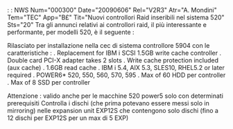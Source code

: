 :  : NWS Num="000300" Date="20090606" Rel="V2R3" Atr="A. Mondini" Tem="TEC" App="B£" Tit="Nuovi controllori Raid inseribili nel sistema 520" Sts="20"
Tra gli annunci relativi ai controllori raid, il più interessante e performante, per modelli 520, è
il seguente : 

Rilasciato per installazione nella cec di sistema controllore 5904 con le caratteristiche : 
. Replacement  for IBM i SCSI 1.5GB write cache controller
. Double card PCI-X adapter takes 2 slots
. Write cache protection included (aux cache)
. 1.6GB read cache
. IBM i 5.4, AIX 5.3, SLES10, RHEL5.2 or later required
. POWER6\* 520, 550, 560, 570, 595
. Max of 60 HDD per controller
. Max of 8 SSD per controller

Attenzione :  valido anche per le macchine 520 power5 solo con determinati prerequisiti Controlla i dischi (che prima potevano essere messi solo in mirroring) nelle expansion unit EXP12S
che contengono solo dischi (fino a 12 dischi per EXP12S per un max di 5 EXP) 